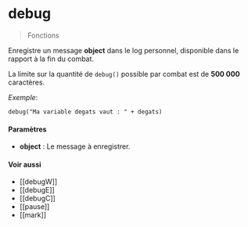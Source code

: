 # debug
> Fonctions

Enregistre un message **object** dans le log personnel, disponible dans le rapport à la fin du combat.

La limite sur la quantité de `debug()` possible par combat est de **500 000** caractères.

*Exemple*:
```
debug("Ma variable degats vaut : " + degats)
```

#### Paramètres

- **object** : Le message à enregistrer.

#### Voir aussi

- [[debugW]]
- [[debugE]]
- [[debugC]]
- [[pause]]
- [[mark]]
